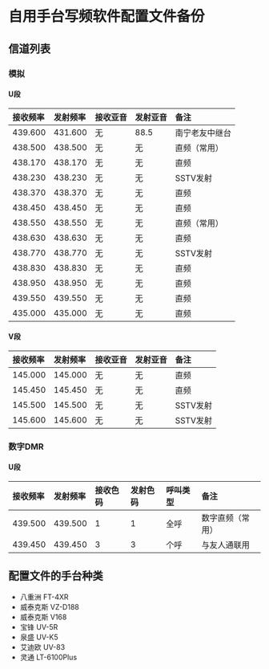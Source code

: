 # 自用手台写频软件配置文件备份

## 信道列表

### 模拟

#### U段

| 接收频率 | 发射频率 | 接收亚音 | 发射亚音 | 备注 |
| :------ | :---- | :------ | :------ | :------ |
| 439.600 | 431.600 | 无 | 88.5 | 南宁老友中继台 |
| 438.500 | 438.500 | 无 | 无 | 直频（常用） |
| 438.170 | 438.170 | 无 | 无 | 直频 |
| 438.230 | 438.230 | 无 | 无 | SSTV发射 |
| 438.370 | 438.370 | 无 | 无 | 直频 |
| 438.450 | 438.450 | 无 | 无 | 直频 |
| 438.550 | 438.550 | 无 | 无 | 直频（常用） |
| 438.630 | 438.630 | 无 | 无 | 直频 |
| 438.770 | 438.770 | 无 | 无 | SSTV发射 |
| 438.830 | 438.830 | 无 | 无 | 直频 |
| 438.950 | 438.950 | 无 | 无 | 直频 |
| 439.550 | 439.550 | 无 | 无 | 直频 |
| 435.000 | 435.000 | 无 | 无 | 直频 |

#### V段

| 接收频率 | 发射频率 | 接收亚音 | 发射亚音 | 备注 |
| :------ | :---- | :------ | :------ | :------ |
| 145.000 | 145.000 | 无 | 无 | 直频 |
| 145.450 | 145.450 | 无 | 无 | 直频 |
| 145.500 | 145.500 | 无 | 无 | SSTV发射 |
| 145.600 | 145.600 | 无 | 无 | SSTV发射 |

### 数字DMR

#### U段

| 接收频率 | 发射频率 | 接收色码 | 发射色码 | 呼叫类型 | 备注 |
| :------ | :---- | :------ | :------ | :------ | :------ |
| 439.500 | 439.500 | 1 | 1 | 全呼 | 数字直频（常用） |
| 439.450 | 439.450 | 3 | 3 | 个呼 | 与友人通联用 |

## 配置文件的手台种类

- 八重洲 FT-4XR
- 威泰克斯 VZ-D188
- 威泰克斯 V168
- 宝锋 UV-5R
- 泉盛 UV-K5
- 艾迪欧 UV-83
- 灵通 LT-6100Plus


